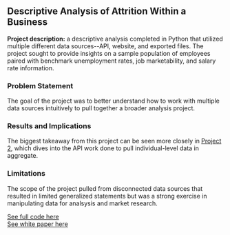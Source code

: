 ## Descriptive Analysis of Attrition Within a Business

**Project description:** a descriptive analysis completed in Python that utilized multiple different data sources--API, website, and exported files. The project sought to provide insights on a sample population of employees paired with benchmark unemployment rates, job marketability, and salary rate information.

### Problem Statement

The goal of the project was to better understand how to work with multiple data sources intuitively to pull together a broader analysis project.

### Results and Implications
The biggest takeaway from this project can be seen more closely in [Project 2](Project02.Mmd), which dives into the API work done to pull individual-level data in aggregate.


### Limitations
The scope of the project pulled from disconnected data sources that resulted in limited generalized statements but was a strong exercise in manipulating data for analsysis and market research. 


[See full code here](https://github.com/aszimmer/aszimmer.github.io/blob/master/Project03/Project03.RMD)    <br>
[See white paper here](https://github.com/aszimmer/aszimmer.github.io/blob/master/Project03/Project03.pdf)


